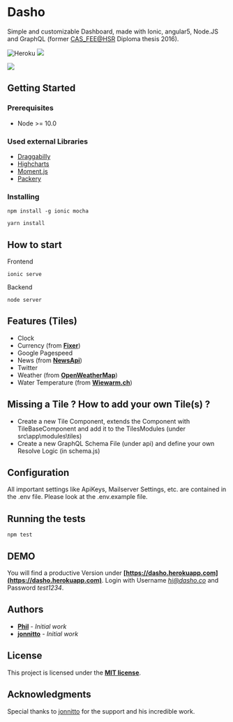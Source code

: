 # Dasho

Simple and customizable Dashboard, made with Ionic, angular5, Node.JS and GraphQL (former [CAS_FEE@HSR](https://www.hsr.ch) Diploma thesis 2016).

![Heroku](http://heroku-badge.herokuapp.com/?app=dasho&style=flat&svg=1) <img src="https://github.com/pbachman/dasho/workflows/Node%20CI/badge.svg" />

<img src="https://user-images.githubusercontent.com/393635/61664879-06e18d00-acd4-11e9-8c3a-6bfae3db12c2.gif" />

## Getting Started

### Prerequisites

- Node >= 10.0

### Used external Libraries

* [Draggabilly](https://draggabilly.desandro.com)
* [Highcharts](https://github.com/highcharts/highcharts)
* [Moment.js](https://momentjs.com)
* [Packery](https://packery.metafizzy.co)

### Installing

```
npm install -g ionic mocha
```

```
yarn install
```

## How to start

Frontend

```
ionic serve
```

Backend

```
node server
```

## Features (Tiles)

* Clock
* Currency (from **[Fixer](https://fixer.io)**)
* Google Pagespeed
* News (from **[NewsApi](https://newsapi.org)**)
* Twitter
* Weather (from **[OpenWeatherMap](https://openweathermap.org)**)
* Water Temperature (from **[Wiewarm.ch](https://www.wiewarm.ch)**)

## Missing a Tile ? How to add your own Tile(s) ?

* Create a new Tile Component, extends the Component with TileBaseComponent and add it to the TilesModules (under src\app\modules\tiles)
* Create a new GraphQL Schema File (under api) and define your own Resolve Logic (in schema.js)

## Configuration

All important settings like ApiKeys, Mailserver Settings, etc. are contained in the .env file. Please look at the .env.example file.

## Running the tests

```
npm test
```
## DEMO

You will find a productive Version under **[https://dasho.herokuapp.com](https://dasho.herokuapp.com)**. Login with Username *hi@dasho.co* and Password *test1234*.

## Authors

* **[Phil](https://github.com/pbachman)** - *Initial work*
* **[jonnitto](https://github.com/jonnitto)** - *Initial work* 

## License

This project is licensed under the **[MIT license](http://opensource.org/licenses/mit-license.php)**.

## Acknowledgments

Special thanks to [jonnitto](https://github.com/jonnitto) for the support and his incredible work.
